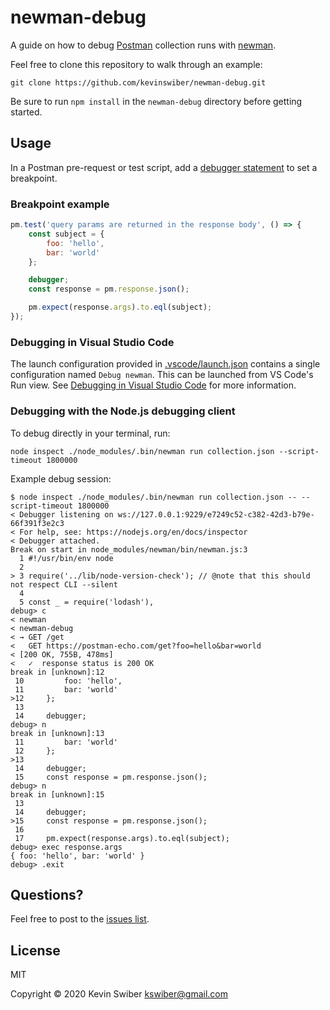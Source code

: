 # newman-debug

A guide on how to debug [Postman](https://www.postman.com) collection runs with [newman](https://learning.postman.com/docs/running-collections/using-newman-cli/command-line-integration-with-newman/).

Feel free to clone this repository to walk through an example:

```
git clone https://github.com/kevinswiber/newman-debug.git
```

Be sure to run `npm install` in the `newman-debug` directory before getting started.

## Usage

In a Postman pre-request or test script, add a [debugger statement](https://developer.mozilla.org/en-US/docs/Web/JavaScript/Reference/Statements/debugger) to set a breakpoint.

### Breakpoint example

```js
pm.test('query params are returned in the response body', () => {
    const subject = {
        foo: 'hello',
        bar: 'world'
    };

    debugger;
    const response = pm.response.json();

    pm.expect(response.args).to.eql(subject);
});
```

### Debugging in Visual Studio Code

The launch configuration provided in [.vscode/launch.json](https://github.com/kevinswiber/newman-debug/blob/main/.vscode/launch.json) contains a single configuration named `Debug newman`.  This can be launched from VS Code's Run view.  See [Debugging in Visual Studio Code](https://code.visualstudio.com/docs/editor/debugging) for more information.

### Debugging with the Node.js debugging client

To debug directly in your terminal, run:

```
node inspect ./node_modules/.bin/newman run collection.json --script-timeout 1800000
```

Example debug session:

```
$ node inspect ./node_modules/.bin/newman run collection.json -- --script-timeout 1800000
< Debugger listening on ws://127.0.0.1:9229/e7249c52-c382-42d3-b79e-66f391f3e2c3
< For help, see: https://nodejs.org/en/docs/inspector
< Debugger attached.
Break on start in node_modules/newman/bin/newman.js:3
  1 #!/usr/bin/env node
  2
> 3 require('../lib/node-version-check'); // @note that this should not respect CLI --silent
  4
  5 const _ = require('lodash'),
debug> c
< newman
< newman-debug
< → GET /get
<   GET https://postman-echo.com/get?foo=hello&bar=world
< [200 OK, 755B, 478ms]
<   ✓  response status is 200 OK
break in [unknown]:12
 10         foo: 'hello',
 11         bar: 'world'
>12     };
 13
 14     debugger;
debug> n
break in [unknown]:13
 11         bar: 'world'
 12     };
>13
 14     debugger;
 15     const response = pm.response.json();
debug> n
break in [unknown]:15
 13
 14     debugger;
>15     const response = pm.response.json();
 16
 17     pm.expect(response.args).to.eql(subject);
debug> exec response.args
{ foo: 'hello', bar: 'world' }
debug> .exit
```

## Questions?

Feel free to post to the [issues list](https://github.com/kevinswiber/newman-debug/issues).

## License

MIT

Copyright © 2020 Kevin Swiber kswiber@gmail.com